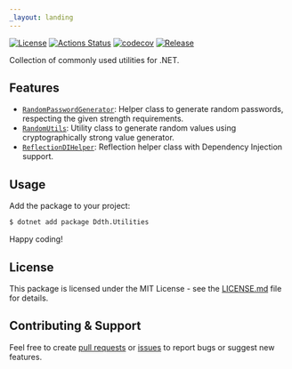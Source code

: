 ```yaml
---
_layout: landing
---
```


[![License](https://img.shields.io/badge/license-MIT-blue.svg)](https://opensource.org/licenses/MIT)
[![Actions Status](https://github.com/DDTH/Ddth.Utilities/workflows/ci/badge.svg)](https://github.com/DDTH/Ddth.Utilities/actions)
[![codecov](https://codecov.io/gh/DDTH/Ddth.Utilities/graph/badge.svg)](https://codecov.io/gh/DDTH/Ddth.Utilities)
[![Release](https://img.shields.io/github/release/DDTH/Ddth.Utilities.svg?style=flat-square)](https://github.com/DDTH/Ddth.Utilities/blob/main/RELEASE-NOTES.md)

Collection of commonly used utilities for .NET.

## Features

- [`RandomPasswordGenerator`](./api/Ddth.Utilities.RandomPasswordGenerator.html): Helper class to generate random passwords, respecting the given strength requirements.
- [`RandomUtils`](./api/Ddth.Utilities.RandomUtils.html): Utility class to generate random values using cryptographically strong value generator.
- [`ReflectionDIHelper`](./api/Ddth.Utilities.ReflectionDIHelper.html): Reflection helper class with Dependency Injection support.

## Usage

Add the package to your project:

```sh
$ dotnet add package Ddth.Utilities
```

Happy coding!

## License

This package is licensed under the MIT License - see the [LICENSE.md](https://github.com/DDTH/Ddth.Utilities/blob/main/LICENSE.md) file for details.

## Contributing & Support

Feel free to create [pull requests](https://github.com/DDTH/Ddth.Utilities/compare/contrib_wait_to_merge...) or [issues](https://github.com/DDTH/Ddth.Utilities/issues) to report bugs or suggest new features.
